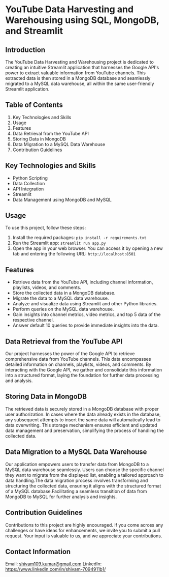 # YouTube Data Harvesting and Warehousing using SQL, MongoDB, and Streamlit

## Introduction
  The YouTube Data Harvesting and Warehousing project is dedicated to creating an intuitive Streamlit application that harnesses the Google API's power to extract valuable information from YouTube channels. 
  This extracted data is then stored in a MongoDB database and seamlessly migrated to a MySQL data warehouse, all within the same user-friendly Streamlit application.

## Table of Contents
1. Key Technologies and Skills
2. Usage
3. Features
4. Data Retrieval from the YouTube API
5. Storing Data in MongoDB
6. Data Migration to a MySQL Data Warehouse
7. Contribution Guidelines

## Key Technologies and Skills
- Python Scripting
- Data Collection
- API Integration
- Streamlit
- Data Management using MongoDB and MySQL

## Usage
To use this project, follow these steps:

  1. Install the required packages: ```pip install -r requirements.txt```
  2. Run the Streamlit app: ```streamlit run app.py```
  3. Open the app in your web browser. You can access it by opening a new tab and entering the following URL: ```http://localhost:8501```

## Features
  - Retrieve data from the YouTube API, including channel information, playlists, videos, and comments.
  - Store the collected data in a MongoDB database.
  - Migrate the data to a MySQL data warehouse.
  - Analyze and visualize data using Streamlit and other Python libraries.
  - Perform queries on the MySQL data warehouse.
  - Gain insights into channel metrics, video metrics, and top 5 data of the respective channel.
  - Answer default 10 queries to provide immediate insights into the data.
  
## Data Retrieval from the YouTube API
  Our project harnesses the power of the Google API to retrieve comprehensive data from YouTube channels. This data encompasses detailed information on channels, playlists, videos, and comments.
  By interacting with the Google API, we gather and consolidate this information into a structured format, laying the foundation for further data processing and analysis.
  
## Storing Data in MongoDB
  The retrieved data is securely stored in a MongoDB database with proper user authorization. In cases where the data already exists in the database, any subsequent attempts to insert the same data will 
  automatically lead to data overwriting. This storage mechanism ensures efficient and updated data management and preservation, simplifying the process of handling the collected data.
  
## Data Migration to a MySQL Data Warehouse
  Our application empowers users to transfer data from MongoDB to a MySQL data warehouse seamlessly. Users can choose the specific channel they want to migrate from the displayed list, enabling a tailored 
  approach to data handling.The data migration process involves transforming and structuring the collected data, ensuring it aligns with the structured format of a MySQL database.Facilitating a seamless 
  transition of data from MongoDB to MySQL for further analysis and insights.
  
## Contribution Guidelines
  Contributions to this project are highly encouraged. If you come across any challenges or have ideas for enhancements, we invite you to submit a pull request. Your input is valuable to us, and we appreciate 
  your contributions.

## Contact Information
  Email: shivam109.kumar@gmail.com
  LinkedIn: https://www.linkedin.com/in/shivam-7094911b1/
  
